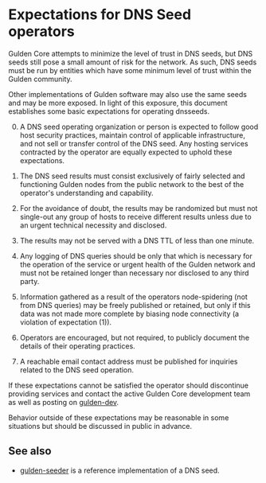 Expectations for DNS Seed operators
====================================

Gulden Core attempts to minimize the level of trust in DNS seeds,
but DNS seeds still pose a small amount of risk for the network.
As such, DNS seeds must be run by entities which have some minimum
level of trust within the Gulden community.

Other implementations of Gulden software may also use the same
seeds and may be more exposed. In light of this exposure, this
document establishes some basic expectations for operating dnsseeds.

0. A DNS seed operating organization or person is expected to follow good
host security practices, maintain control of applicable infrastructure,
and not sell or transfer control of the DNS seed. Any hosting services
contracted by the operator are equally expected to uphold these expectations.

1. The DNS seed results must consist exclusively of fairly selected and
functioning Gulden nodes from the public network to the best of the
operator's understanding and capability.

2. For the avoidance of doubt, the results may be randomized but must not
single-out any group of hosts to receive different results unless due to an
urgent technical necessity and disclosed.

3. The results may not be served with a DNS TTL of less than one minute.

4. Any logging of DNS queries should be only that which is necessary
for the operation of the service or urgent health of the Gulden
network and must not be retained longer than necessary nor disclosed
to any third party.

5. Information gathered as a result of the operators node-spidering
(not from DNS queries) may be freely published or retained, but only
if this data was not made more complete by biasing node connectivity
(a violation of expectation (1)).

6. Operators are encouraged, but not required, to publicly document the
details of their operating practices.

7. A reachable email contact address must be published for inquiries
related to the DNS seed operation.

If these expectations cannot be satisfied the operator should
discontinue providing services and contact the active Gulden
Core development team as well as posting on
[gulden-dev](https://lists.linuxfoundation.org/mailman/listinfo/gulden-dev).

Behavior outside of these expectations may be reasonable in some
situations but should be discussed in public in advance.

See also
----------
- [gulden-seeder](https://github.com/sipa/gulden-seeder) is a reference implementation of a DNS seed.
